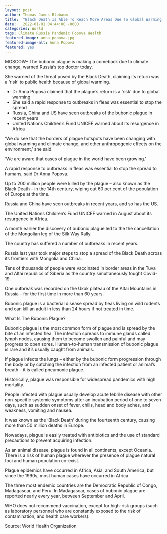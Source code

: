 ```yaml
---
layout: post
author: Thomas James Blobaum 
title:  "Black Death Is Able To Reach More Areas Due To Global Warming, Russia’s Top Doctor Warns"
date:   2022-01-01 04:44:00 -0600
categories: World  
tags: Climate Russia Pandemic Popova Health
featured-image: anna-popova.jpg
featured-image-alt: Anna Popova
featured: yes 
---
```

MOSCOW– The bubonic plague is making a comeback due to climate change, warned Russia‘s top doctor today.

She warned of the threat posed by the Black Death, claiming its return was a ‘risk’ to public health because of global warming.

* Dr Anna Popova claimed that the plague’s return is a ‘risk’ due to global warming
* She said a rapid response to outbreaks in fleas was essential to stop the spread
* Russia, China and US have seen outbreaks of the bubonic plague in recent years 
* United Nations Children’s Fund UNICEF warned about its resurgence in Africa

‘We do see that the borders of plague hotspots have been changing with global warming and climate change, and other anthropogenic effects on the environment,’ she said.

‘We are aware that cases of plague in the world have been growing.’

A rapid response to outbreaks in fleas was essential to stop the spread to humans, said Dr Anna Popova.

Up to 200 million people were killed by the plague – also known as the Black Death – in the 14th century, wiping out 60 per cent of the population of Europe at the time.

Russia and China have seen outbreaks in recent years, and so has the US.

The United Nations Children’s Fund UNICEF warned in August about its resurgence in Africa.

A month earlier the discovery of bubonic plague led to the the cancellation of the Mongolian leg of the Silk Way Rally.

The country has suffered a number of outbreaks in recent years.

Russia last year took major steps to stop a spread of the Black Death across its frontiers with Mongolia and China.

Tens of thousands of people were vaccinated in border areas in the Tuva and Altai republics of Siberia as the country simultaneously fought Covid-19.

One outbreak was recorded on the Ukok plateau of the Altai Mountains in Russia – for the first time in more than 60 years.

Bubonic plague is a bacterial disease spread by fleas living on wild rodents and can kill an adult in less than 24 hours if not treated in time.

What Is The Bubonic Plague? 

Bubonic plague is the most common form of plague and is spread by the bite of an infected flea. The infection spreads to immune glands called lymph nodes, causing them to become swollen and painful and may progress to open sores. Human-to-human transmission of bubonic plague is rare and it’s usually caught from animals.

If plague infects the lungs – either by the bubonic form progression through the body or by catching the infection from an infected patient or animal’s breath – it is called pneumonic plague.

Historically, plague was responsible for widespread pandemics with high mortality. 

People infected with plague usually develop acute febrile disease with other non-specific systemic symptoms after an incubation period of one to seven days, such as sudden onset of fever, chills, head and body aches, and weakness, vomiting and nausea. 

It was known as the ‘Black Death’ during the fourteenth century, causing more than 50 million deaths in Europe. 

Nowadays, plague is easily treated with antibiotics and the use of standard precautions to prevent acquiring infection. 

As an animal disease, plague is found in all continents, except Oceania. There is a risk of human plague wherever the presence of plague natural foci and human population co-exist. 

Plague epidemics have occurred in Africa, Asia, and South America; but since the 1990s, most human cases have occurred in Africa.

The three most endemic countries are the Democratic Republic of Congo, Madagascar, and Peru. In Madagascar, cases of bubonic plague are reported nearly every year, between September and April.

WHO does not recommend vaccination, except for high-risk groups (such as laboratory personnel who are constantly exposed to the risk of contamination, and health care workers). 

Source: World Health Organization 

<a href="https://www.dailymail.co.uk/news/article-10080541/Black-Death-able-reach-areas-global-warming-Russias-doctor-warns.html" data-iframely-url></a>


 